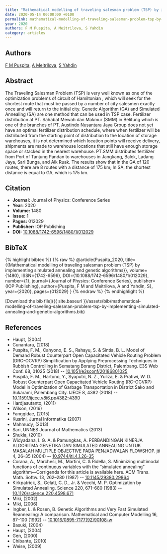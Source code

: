 ```yaml
---
title: "Mathematical modelling of traveling salesman problem (TSP) by implementing simulated annealing and genetic algorithms"
date: 2020-05-14 00:00:00 +0100
permalink: mathematical-modelling-of-traveling-salesman-problem-tsp-by-implementing-simulated-annealing-and-genetic-algorithms
year: 2020
authors: F M Puspita, A Meitrilova, S Yahdin
category: articles
---
```

 
## Authors
[F M Puspita](authors/f-m-puspita), [A Meitrilova](authors/a-meitrilova), [S Yahdin](authors/s-yahdin)
 
## Abstract
The Traveling Salesman Problem (TSP) is very well known as one of the optimization problems of circuit of Hamiltonian , which will seek for the shortest route that must be passed by a number of city salesmen exactly once and will return to the initial city. Genetic Algorithm (GA) and Simulated Annealing (SA) are one method that can be used in TSP case. Fertilizer distribution at PT. Sahabat Mewah dan Makmur (SMM) in Belitung which is one of the branches of PT. Austindo Nusantara Jaya Group does not yet have an optimal fertilizer distribution schedule, where when fertilizer will be distributed from the starting point of distribution to the location of storage warehouses, it is not determined which location points will receive delivery, shipments are made to warehouse locations that still have enough storage space or stacked in the nearest warehouse. PT.SMM distributes fertilizer from Port of Tanjung Pandan to warehouses in Jangkang, Balok, Ladang Jaya, Sari Bunga, and Aik Ruak. The results show that in the GA of 120 routes, there are 8 routes with a distance of 175 km; In SA, the shortest distance is equal to GA, which is 175 km.
 
## Citation
- **Journal:** Journal of Physics: Conference Series
- **Year:** 2020
- **Volume:** 1480
- **Issue:** 1
- **Pages:** 012029
- **Publisher:** IOP Publishing
- **DOI:** [10.1088/1742-6596/1480/1/012029](https://doi.org/10.1088/1742-6596/1480/1/012029)
 
## BibTeX
{% highlight bibtex %}
{% raw %}
@article{Puspita_2020,
  title={{Mathematical modelling of traveling salesman problem (TSP) by implementing simulated annealing and genetic algorithms}},
  volume={1480},
  ISSN={1742-6596},
  DOI={10.1088/1742-6596/1480/1/012029},
  number={1},
  journal={Journal of Physics: Conference Series},
  publisher={IOP Publishing},
  author={Puspita, F M and Meitrilova, A and Yahdin, S},
  year={2020},
  pages={012029}
}
{% endraw %}
{% endhighlight %}
 
[Download the bib file]({{ site.baseurl }}/assets/bib/mathematical-modelling-of-traveling-salesman-problem-tsp-by-implementing-simulated-annealing-and-genetic-algorithms.bib)
 
## References
- Haupt, (2004)
- Gunantara, (2018)
- Puspita, F. M., Cahyono, E. S., Rahayu, S. & Sintia, B. L. Model of Demand Robust Counterpart Open Capacitated Vehicle Routing Problem (DRC-OCVRP) Simplification by Applying Preprocessing Techniques in Rubbish Controlling in Sematang Borang District, Palembang. E3S Web Conf. 68, 01025 (2018) -- [10.1051/e3sconf/20186801025](https://doi.org/10.1051/e3sconf/20186801025)
- Puspita, F. M., Hartono, Y., Syaputri, N. Z., Yuliza, E. & Pratiwi, W. D. Robust Counterpart Open Capacitated Vehicle Routing (RC-OCVRP) Model in Optimization of Garbage Transportation in District Sako and Sukarami, Palembang City. IJECE 8, 4382 (2018) -- [10.11591/ijece.v8i6.pp4382-4390](https://doi.org/10.11591/ijece.v8i6.pp4382-4390)
- Hardjasutanto, (2011)
- Wilson, (2016)
- Fanggidae, (2015)
- Kusrini, Jurnal Informatika (2007)
- Mahmudy, (2013)
- Sari, UNNES Journal of Mathematics (2013)
- Shukla, (2010)
- Widyadana, I. G. A. & Pamungkas, A. PERBANDINGAN KINERJA ALGORITMA GENETIKA DAN SIMULATED ANNEALING UNTUK MASALAH MULTIPLE OBJECTIVE PADA PENJADWALAN FLOWSHOP. jti 4, 26–35 (2004) -- [10.9744/jti.4.1.26-35](https://doi.org/10.9744/jti.4.1.26-35)
- Corana, A., Marchesi, M., Martini, C. & Ridella, S. Minimizing multimodal functions of continuous variables with the “simulated annealing” algorithm—Corrigenda for this article is available here. ACM Trans. Math. Softw. 13, 262–280 (1987) -- [10.1145/29380.29864](https://doi.org/10.1145/29380.29864)
- Kirkpatrick, S., Gelatt, C. D., Jr. & Vecchi, M. P. Optimization by Simulated Annealing. Science 220, 671–680 (1983) -- [10.1126/science.220.4598.671](https://doi.org/10.1126/science.220.4598.671)
- Miki, (2002)
- Miki, (2006)
- Ingber, L. & Rosen, B. Genetic Algorithms and Very Fast Simulated Reannealing: A comparison. Mathematical and Computer Modelling 16, 87–100 (1992) -- [10.1016/0895-7177(92)90108-w](https://doi.org/10.1016/0895-7177(92)90108-w)
- Basuki, (2004)
- Haupt, (2004)
- Gen, (2000)
- Chibante, (2010)
- Weise, (2009)

